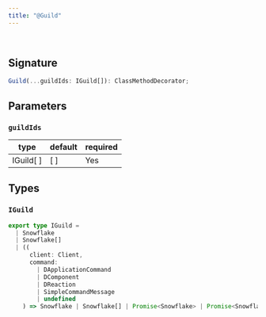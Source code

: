 ```yaml
---
title: "@Guild"
---
```


<br/>

## Signature

```ts
Guild(...guildIds: IGuild[]): ClassMethodDecorator;
```

## Parameters

### `guildIds`
| type      | default | required |
| --------- | ------- | -------- |
| IGuild[ ] | [ ]      | Yes      |

## Types

### `IGuild`
```ts
export type IGuild =
  | Snowflake
  | Snowflake[]
  | ((
      client: Client,
      command:
        | DApplicationCommand
        | DComponent
        | DReaction
        | SimpleCommandMessage
        | undefined
    ) => Snowflake | Snowflake[] | Promise<Snowflake> | Promise<Snowflake[]>);
```